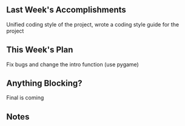 ## Last Week's Accomplishments
Unified coding style of the project, wrote a coding style guide for the project

## This Week's Plan

Fix bugs and change the intro function (use pygame)

## Anything Blocking?

Final is coming

## Notes
